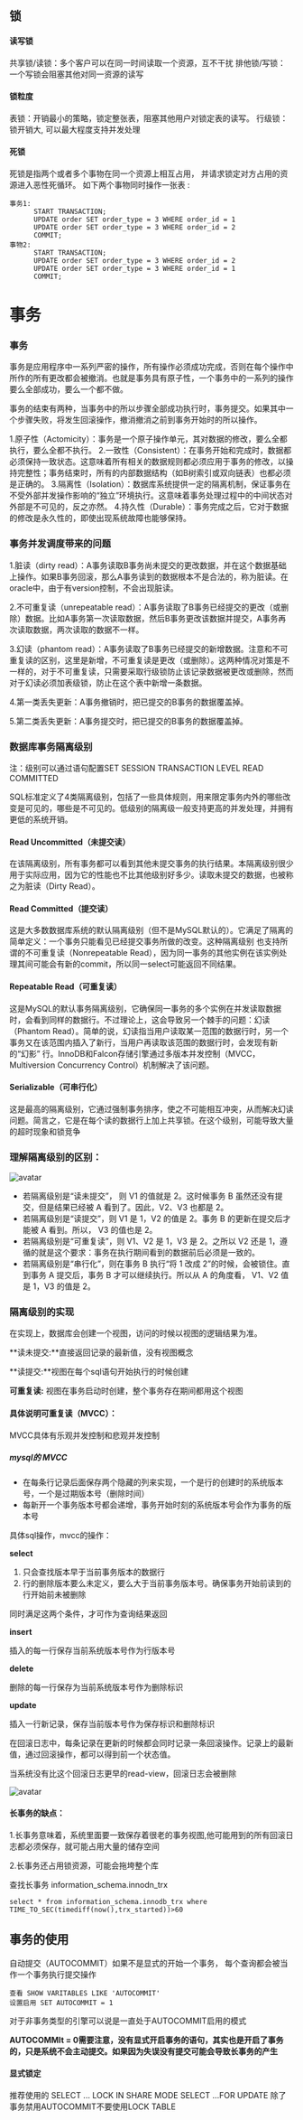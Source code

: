 ## 锁

####  读写锁

共享锁/读锁：多个客户可以在同一时间读取一个资源，互不干扰
排他锁/写锁：一个写锁会阻塞其他对同一资源的读写

#### 锁粒度

表锁：开销最小的策略，锁定整张表，阻塞其他用户对锁定表的读写。
行级锁：锁开销大, 可以最大程度支持并发处理

#### 死锁
死锁是指两个或者多个事物在同一个资源上相互占用， 并请求锁定对方占用的资源进入恶性死循环。
如下两个事物同时操作一张表 :

```
事务1:
      START TRANSACTION;
      UPDATE order SET order_type = 3 WHERE order_id = 1
      UPDATE order SET order_type = 3 WHERE order_id = 2
      COMMIT;
事物2:
      START TRANSACTION;
      UPDATE order SET order_type = 3 WHERE order_id = 2
      UPDATE order SET order_type = 3 WHERE order_id = 1
      COMMIT;
```

# 事务
### 事务

事务是应用程序中一系列严密的操作，所有操作必须成功完成，否则在每个操作中所作的所有更改都会被撤消。也就是事务具有原子性，一个事务中的一系列的操作要么全部成功，要么一个都不做。

事务的结束有两种，当事务中的所以步骤全部成功执行时，事务提交。如果其中一个步骤失败，将发生回滚操作，撤消撤消之前到事务开始时的所以操作。

1.原子性（Actomicity）：事务是一个原子操作单元，其对数据的修改，要么全都执行，要么全都不执行。
2.一致性（Consistent）：在事务开始和完成时，数据都必须保持一致状态。这意味着所有相关的数据规则都必须应用于事务的修改，以操持完整性；事务结束时，所有的内部数据结构（如B树索引或双向链表）也都必须是正确的。
3.隔离性（Isolation）：数据库系统提供一定的隔离机制，保证事务在不受外部并发操作影响的“独立”环境执行。这意味着事务处理过程中的中间状态对外部是不可见的，反之亦然。
4.持久性（Durable）：事务完成之后，它对于数据的修改是永久性的，即使出现系统故障也能够保持。

### 事务并发调度带来的问题

1.脏读（dirty read）：A事务读取B事务尚未提交的更改数据，并在这个数据基础上操作。如果B事务回滚，那么A事务读到的数据根本不是合法的，称为脏读。在oracle中，由于有version控制，不会出现脏读。

2.不可重复读（unrepeatable read）：A事务读取了B事务已经提交的更改（或删除）数据。比如A事务第一次读取数据，然后B事务更改该数据并提交，A事务再次读取数据，两次读取的数据不一样。

3.幻读（phantom read）：A事务读取了B事务已经提交的新增数据。注意和不可重复读的区别，这里是新增，不可重复读是更改（或删除）。这两种情况对策是不一样的，对于不可重复读，只需要采取行级锁防止该记录数据被更改或删除，然而对于幻读必须加表级锁，防止在这个表中新增一条数据。

4.第一类丢失更新：A事务撤销时，把已提交的B事务的数据覆盖掉。

5.第二类丢失更新：A事务提交时，把已提交的B事务的数据覆盖掉。

### 数据库事务隔离级别 

注：级别可以通过语句配置SET SESSION TRANSACTION LEVEL READ COMMITTED

SQL标准定义了4类隔离级别，包括了一些具体规则，用来限定事务内外的哪些改变是可见的，哪些是不可见的。低级别的隔离级一般支持更高的并发处理，并拥有更低的系统开销。

#### Read Uncommitted（未提交读）

在该隔离级别，所有事务都可以看到其他未提交事务的执行结果。本隔离级别很少用于实际应用，因为它的性能也不比其他级别好多少。读取未提交的数据，也被称之为脏读（Dirty Read）。

#### Read Committed（提交读）

这是大多数数据库系统的默认隔离级别（但不是MySQL默认的）。它满足了隔离的简单定义：一个事务只能看见已经提交事务所做的改变。这种隔离级别 也支持所谓的不可重复读（Nonrepeatable Read），因为同一事务的其他实例在该实例处理其间可能会有新的commit，所以同一select可能返回不同结果。

#### Repeatable Read（可重复读）

这是MySQL的默认事务隔离级别，它确保同一事务的多个实例在并发读取数据时，会看到同样的数据行。不过理论上，这会导致另一个棘手的问题：幻读 （Phantom Read）。简单的说，幻读指当用户读取某一范围的数据行时，另一个事务又在该范围内插入了新行，当用户再读取该范围的数据行时，会发现有新的“幻影” 行。InnoDB和Falcon存储引擎通过多版本并发控制（MVCC，Multiversion Concurrency Control）机制解决了该问题。

#### Serializable（可串行化）

这是最高的隔离级别，它通过强制事务排序，使之不可能相互冲突，从而解决幻读问题。简言之，它是在每个读的数据行上加上共享锁。在这个级别，可能导致大量的超时现象和锁竞争

### 理解隔离级别的区别：

![avatar](https://image-stu.oss-cn-beijing.aliyuncs.com/WeChat035a94264bf9d9d3e0fb1946b9a27cc5.png)



* 若隔离级别是“读未提交”， 则 V1 的值就是 2。这时候事务 B 虽然还没有提交，但是结果已经被 A 看到了。因此，V2、V3 也都是 2。
* 若隔离级别是“读提交”，则 V1 是 1，V2 的值是 2。事务 B 的更新在提交后才能被 A 看到。所以， V3 的值也是 2。
* 若隔离级别是“可重复读”，则 V1、V2 是 1，V3 是 2。之所以 V2 还是 1，遵循的就是这个要求：事务在执行期间看到的数据前后必须是一致的。
* 若隔离级别是“串行化”，则在事务 B 执行“将 1 改成 2”的时候，会被锁住。直到事务 A 提交后，事务 B 才可以继续执行。所以从 A 的角度看， V1、V2 值是 1，V3 的值是 2。

### 隔离级别的实现

在实现上，数据库会创建一个视图，访问的时候以视图的逻辑结果为准。

**读未提交:**直接返回记录的最新值，没有视图概念

**读提交:**视图在每个sql语句开始执行的时候创建

**可重复读:** 视图在事务启动时创建，整个事务存在期间都用这个视图

#### 具体说明可重复读（MVCC）：

MVCC具体有乐观并发控制和悲观并发控制

##### mysql的 MVCC

* 在每条行记录后面保存两个隐藏的列来实现，一个是行的创建时的系统版本号，一个是过期版本号（删除时间）
* 每新开一个事务版本号都会递增，事务开始时刻的系统版本号会作为事务的版本号

具体sql操作，mvcc的操作：

**select**

1. 只会查找版本早于当前事务版本的数据行
2. 行的删除版本要么未定义，要么大于当前事务版本号。确保事务开始前读到的行开始前未被删除

同时满足这两个条件，才可作为查询结果返回

**insert**

插入的每一行保存当前系统版本号作为行版本号

**delete**

删除的每一行保存为当前系统版本号作为删除标识

**update**

 插入一行新记录，保存当前版本号作为保存标识和删除标识



在回滚日志中，每条记录在更新的时候都会同时记录一条回滚操作。记录上的最新值，通过回滚操作，都可以得到前一个状态值。

当系统没有比这个回滚日志更早的read-view，回滚日志会被删除

![avatar](https://image-stu.oss-cn-beijing.aliyuncs.com/WeChatdf97d93aa4eb79ad2087a58047373cfe.png)

#### 长事务的缺点：

1.长事务意味着，系统里面要一致保存着很老的事务视图,他可能用到的所有回滚日志都必须保存，就可能占用大量的储存空间

2.长事务还占用锁资源，可能会拖垮整个库

查找长事务 information_schema.innodn_trx

```mysql
select * from information_schema.innodb_trx where TIME_TO_SEC(timediff(now(),trx_started))>60
```



## 事务的使用

自动提交（AUTOCOMMIT）如果不是显式的开始一个事务， 每个查询都会被当作一个事务执行提交操作

```
查看 SHOW VARITABLES LIKE 'AUTOCOMMIT'
设置启用 SET AUTOCOMMIT = 1 
```
对于非事务类型的引擎可以说是一直处于AUTOCOMMIT启用的模式

**AUTOCOMMIt = 0需要注意，没有显式开启事务的语句，其实也是开启了事务的，只是系统不会主动提交。如果因为失误没有提交可能会导致长事务的产生**

#### 显式锁定
推荐使用的
SELECT ... LOCK IN SHARE MODE
SELECT ...FOR UPDATE
除了事务禁用AUTOCOMMIT不要使用LOCK TABLE


